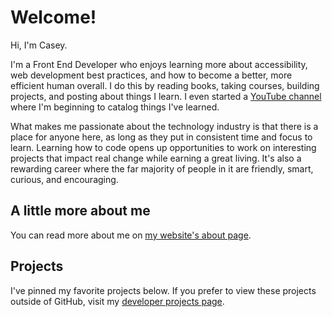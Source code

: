 # Welcome!

Hi, I'm Casey.

I'm a Front End Developer who enjoys learning more about accessibility, web development best practices, and how to become a better, more efficient human overall. I do this by reading books, taking courses, building projects, and posting about things I learn. I even started a [YouTube channel](https://www.youtube.com/channel/UCLy7uZaVQ7nl5kBpixhH5wA) where I'm beginning to catalog things I've learned.

What makes me passionate about the technology industry is that there is a place for anyone here, as long as they put in consistent time and focus to learn. Learning how to code opens up opportunities to work on interesting projects that impact real change while earning a great living. It's also a rewarding career where the far majority of people in it are friendly, smart, curious, and encouraging. 

## A little more about me

You can read more about me on [my website's about page](https://www.caseyocampo.com/about/).

## Projects

I've pinned my favorite projects below. If you prefer to view these projects outside of GitHub, visit my [developer projects page](https://www.caseyocampo.com/projects).
